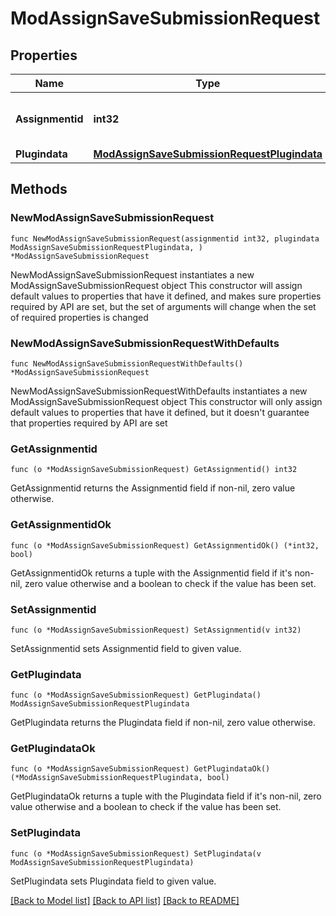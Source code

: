 # ModAssignSaveSubmissionRequest

## Properties

Name | Type | Description | Notes
------------ | ------------- | ------------- | -------------
**Assignmentid** | **int32** | The assignment id to operate on | 
**Plugindata** | [**ModAssignSaveSubmissionRequestPlugindata**](ModAssignSaveSubmissionRequestPlugindata.md) |  | 

## Methods

### NewModAssignSaveSubmissionRequest

`func NewModAssignSaveSubmissionRequest(assignmentid int32, plugindata ModAssignSaveSubmissionRequestPlugindata, ) *ModAssignSaveSubmissionRequest`

NewModAssignSaveSubmissionRequest instantiates a new ModAssignSaveSubmissionRequest object
This constructor will assign default values to properties that have it defined,
and makes sure properties required by API are set, but the set of arguments
will change when the set of required properties is changed

### NewModAssignSaveSubmissionRequestWithDefaults

`func NewModAssignSaveSubmissionRequestWithDefaults() *ModAssignSaveSubmissionRequest`

NewModAssignSaveSubmissionRequestWithDefaults instantiates a new ModAssignSaveSubmissionRequest object
This constructor will only assign default values to properties that have it defined,
but it doesn't guarantee that properties required by API are set

### GetAssignmentid

`func (o *ModAssignSaveSubmissionRequest) GetAssignmentid() int32`

GetAssignmentid returns the Assignmentid field if non-nil, zero value otherwise.

### GetAssignmentidOk

`func (o *ModAssignSaveSubmissionRequest) GetAssignmentidOk() (*int32, bool)`

GetAssignmentidOk returns a tuple with the Assignmentid field if it's non-nil, zero value otherwise
and a boolean to check if the value has been set.

### SetAssignmentid

`func (o *ModAssignSaveSubmissionRequest) SetAssignmentid(v int32)`

SetAssignmentid sets Assignmentid field to given value.


### GetPlugindata

`func (o *ModAssignSaveSubmissionRequest) GetPlugindata() ModAssignSaveSubmissionRequestPlugindata`

GetPlugindata returns the Plugindata field if non-nil, zero value otherwise.

### GetPlugindataOk

`func (o *ModAssignSaveSubmissionRequest) GetPlugindataOk() (*ModAssignSaveSubmissionRequestPlugindata, bool)`

GetPlugindataOk returns a tuple with the Plugindata field if it's non-nil, zero value otherwise
and a boolean to check if the value has been set.

### SetPlugindata

`func (o *ModAssignSaveSubmissionRequest) SetPlugindata(v ModAssignSaveSubmissionRequestPlugindata)`

SetPlugindata sets Plugindata field to given value.



[[Back to Model list]](../README.md#documentation-for-models) [[Back to API list]](../README.md#documentation-for-api-endpoints) [[Back to README]](../README.md)


